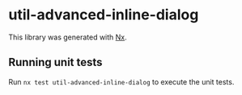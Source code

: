# util-advanced-inline-dialog

This library was generated with [Nx](https://nx.dev).

## Running unit tests

Run `nx test util-advanced-inline-dialog` to execute the unit tests.
